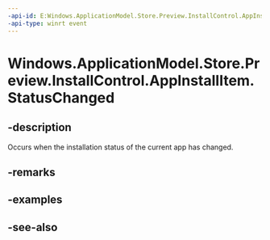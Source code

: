 ```yaml
---
-api-id: E:Windows.ApplicationModel.Store.Preview.InstallControl.AppInstallItem.StatusChanged
-api-type: winrt event
---
```


<!-- Event syntax
public event Windows.Foundation.TypedEventHandler StatusChanged<Windows.ApplicationModel.Store.Preview.InstallControl.AppInstallItem,  object>
-->

# Windows.ApplicationModel.Store.Preview.InstallControl.AppInstallItem.StatusChanged

## -description
Occurs when the installation status of the current app has changed.

## -remarks

## -examples

## -see-also
